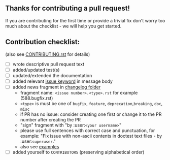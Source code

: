 ## Thanks for contributing a pull request!

If you are contributing for the first time or provide a trivial fix don't worry too
much about the checklist - we will help you get started.

## Contribution checklist:

(also see [CONTRIBUTING.rst](../tree/master/CONTRIBUTING.rst) for details)

- [ ] wrote descriptive pull request text
- [ ] added/updated test(s)
- [ ] updated/extended the documentation
- [ ] added relevant [issue keyword](https://help.github.com/articles/closing-issues-using-keywords/)
      in message body
- [ ] added news fragment in [changelog folder](../tree/master/docs/changelog)
  * fragment name: `<issue number>.<type>.rst` for example (588.bugfix.rst)
  * `<type>` is must be one of `bugfix`, `feature`, `deprecation`,`breaking`, `doc`, `misc`
  * if PR has no issue: consider creating one first or change it to the PR number after creating the PR
  * "sign" fragment with "by :user:`<your username>`"
  * please use full sentences with correct case and punctuation, for example: "Fix issue with non-ascii contents in doctest text files - by :user:`superuser`."
  * also see [examples](../tree/master/docs/changelog)
- [ ] added yourself to `CONTRIBUTORS` (preserving alphabetical order)
